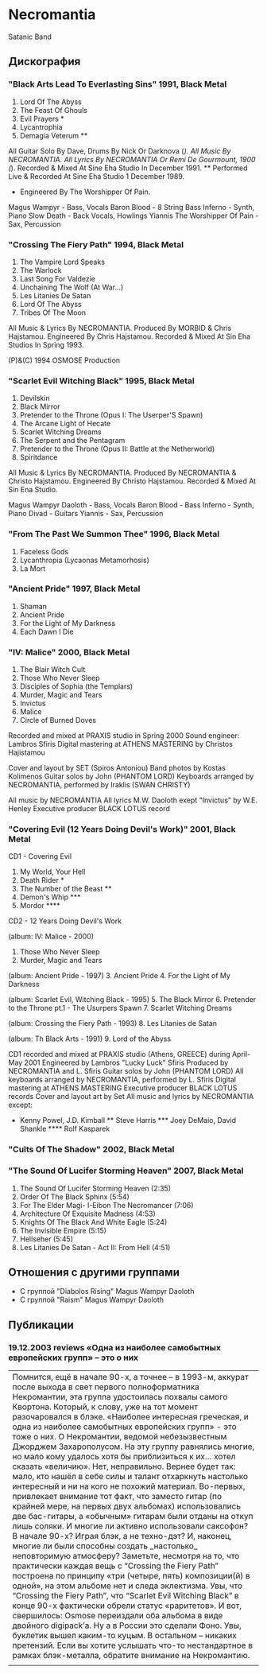# Necromantia

Satanic Band

## Дискография

### "Black Arts Lead To Everlasting Sins" 1991, Black Metal

1. Lord Of The Abyss
2. The Feast Of Ghouls
3. Evil Prayers *
4. Lycantrophia
5. Demagia Veterum **

All Guitar Solo By Dave, Drums By Nick Or Darknova (*).
All Music By NECROMANTIA.
All Lyrics By NECROMANTIA Or Remi De Gourmount, 1900 (*).
Recorded & Mixed At Sine Eha Studio In December 1991.
** Performed Live & Recorded At Sine Eha Studio 1 December 1989.
* Engineered By The Worshipper Of Pain.

Magus Wampyr - Bass, Vocals
Baron Blood - 8 String Bass
Inferno - Synth, Piano
Slow Death - Back Vocals, Howlings
Yiannis The Worshipper Of Pain - Sax, Percussion


### "Crossing The Fiery Path" 1994, Black Metal

1. The Vampire Lord Speaks
2. The Warlock
3. Last Song For Valdezie
4. Unchaining The Wolf (At War...)
5. Les Litanies De Satan
6. Lord Of The Abyss
7. Tribes Of The Moon

All Music & Lyrics By NECROMANTIA.
Produced By MORBID & Chris Hajstamou.
Engineered By Chris Hajstamou.
Recorded & Mixed At Sin Eha Studios In Spring 1993.

(P)&(C) 1994 OSMOSE Production

### "Scarlet Evil Witching Black" 1995, Black Metal

1. Devilskin 
2. Black Mirror 
3. Pretender to the Throne (Opus I: The Userper'S Spawn) 
4. The Arcane Light of Hecate 
5. Scarlet Witching Dreams 
6. The Serpent and the Pentagram 
7. Pretender to the Throne (Opus II: Battle at the Netherworld) 
8. Spiritdance 


All Music & Lyrics By NECROMANTIA.
Produced By NECROMANTIA & Christo Hajstamou.
Engineered By Christo Hajstamou.
Recorded & Mixed At Sin Ena Studio.

Magus Wampyr Daoloth - Bass, Vocals
Baron Blood - Bass
Inferno - Synth, Piano
Divad - Guitars
Yiannis - Sax, Percussion



### "From The Past We Summon Thee" 1996, Black Metal

1. Faceless Gods 
2. Lycanthropia (Lycaonas Metamorhosis) 
3. La Mort 

### "Ancient Pride" 1997, Black Metal

1. Shaman 
2. Ancient Pride 
3. For the Light of My Darkness 
4. Each Dawn I Die

### "IV: Malice" 2000, Black Metal

1. The Blair Witch Cult 
2. Those Who Never Sleep 
3. Disciples of Sophia (the Templars) 
4. Murder, Magic and Tears 
5. Invictus 
6. Malice 
7. Circle of Burned Doves 

Recorded and mixed at PRAXIS studio in Spring 2000 
Sound engineer: Lambros Sfiris 
Digital mastering at ATHENS MASTERING by Christos Hajistamou

Cover and layout by SET (Spiros Antoniou) 
Band photos by Kostas Kolimenos 
Guitar solos by John (PHANTOM LORD) 
Keyboards arranged by NECROMANTIA, performed by Iraklis (SWAN CHRISTY)

All music by NECROMANTIA
All lyrics M.W. Daoloth exept "Invictus" by W.E. Henley 
Executive producer BLACK LOTUS record

### "Covering Evil (12 Years Doing Devil's Work)" 2001, Black Metal

CD1 - Covering Evil 

1. My World, Your Hell 
2. Death Rider * 
3. The Number of the Beast ** 
4. Demon's Whip *** 
5. Mordor **** 


CD2 - 12 Years Doing Devil's Work 

(album: IV: Malice - 2000) 
1. Those Who Never Sleep 
2. Murder, Magic and Tears 

(album: Ancient Pride - 1997) 
3. Ancient Pride 
4. For the Light of My Darkness 

(album: Scarlet Evil, Witching Black - 1995) 
5. The Black Mirror 
6. Pretender to the Throne pt.1 - The Usurpers Spawn 
7. Scarlet Witching Dreams 

(album: Crossing the Fiery Path - 1993) 
8. Les Litanies de Satan 

(album: Th Black Arts - 1991) 
9. Lord of the Abyss 

CD1 recorded and mixed at PRAXIS studio (Athens, GREECE) during April-May 2001 
Engineered by Lambros "Lucky Luck" Sfiris 
Produced by NECROMANTIA and L. Sfiris 
Guitar solos by John (PHANTOM LORD) 
All keyboards arranged by NECROMANTIA, performed by L. Sfiris 
Digital mastering at ATHENS MASTERING 
Executive producer BLACK LOTUS records 
Cover and layout art by Set 
All music and lyrics by NECROMANTIA except: 
* Kenny Powel, J.D. Kimball 
** Steve Harris 
*** Joey DeMaio, David Shankle 
**** Rolf Kasparek

### "Cults Of The Shadow" 2002, Black Metal



### "The Sound Of Lucifer Storming Heaven" 2007, Black Metal

1. The Sound Of Lucifer Storming Heaven (2:35) 
2. Order Of The Black Sphinx (5:54) 
3. For The Elder Magi- I-Eibon The Necromancer (7:06) 
4. Architecture Of Exquisite Madness (4:53) 
5. Knights Of The Black And White Eagle (5:24) 
6. The Invisible Empire (5:15) 
7. Hellseher (5:45) 
8. Les Litanies De Satan - Act II: From Hell (4:51)



## Отношения с другими группами

* C группой "Diabolos Rising" Magus Wampyr Daoloth
* C группой "Raism" Magus Wampyr Daoloth

## Публикации

### 19.12.2003 reviews «Одна из наиболее самобытных европейских групп» – это о них

<TABLE id=HB_Mail_Container height="100%" cellSpacing=0 cellPadding=0 width="100%" border=0 UNSELECTABLE="on">
<TBODY>
<TR height="100%" UNSELECTABLE="on" width="100%">
<TD id=HB_Focus_Element vAlign=top width="100%" background="" height=250 UNSELECTABLE="off">Помнится, ещё в начале 90-х, а точнее – в 1993-м, аккурат после выхода в свет первого полноформатника Некромантии, эта группа удостоилась похвалы самого Квортона. Который, к слову, уже на тот момент разочаровался в блэке. «Наиболее интересная греческая, и одна из наиболее самобытных европейских групп» - это тоже о них. О Некромантии, ведомой небезызвестным Джорджем Захарополусом. На эту группу равнялись многие, но мало кому удалось хотя бы приблизиться к их… хотел сказать «величию». Нет, неправильно. Вернее будет так: мало, кто нашёл в себе силы и талант отхаркнуть настолько интересный и ни на кого не похожий материал. Во-первых, привлекает внимание тот факт, что заместо гитар (по крайней мере, на первых двух альбомах) использовались две бас-гитары, а «обычным» гитарам были отданы на откуп лишь соляки. И многие ли активно использовали саксофон? В начале 90-х? Играя блэк, а не техно-дэт? И, наконец, многие ли были способны создать _настолько_ неповторимую атмосферу? Заметьте, несмотря на то, что практически каждая вещь с “Crossing the Fiery Path” построена по принципу «три (четыре, пять) композиции(й) в одной», на этом альбоме нет и следа эклектизма. Увы, что “Crossing the Fiery Path”, что “Scarlet Evil Witching Black” в конце 90-х фактически обрели статус «раритетов». И вот, свершилось: Osmose переиздали оба альбома в виде двойного digipack’а. Ну а в России это сделали Фоно. Увы, буклетик вышел каким-то куцым. В остальном – никаких претензий. Если вы хотите услышать что-то нестандартное в рамках блэк-металла, обратите внимание на Некромантию. </TD></TR>
<TR UNSELECTABLE="on" hb_tag="1">
<TD height=1 UNSELECTABLE="on">
<DIV id=hotbar_promo></DIV></TD></TR></TBODY></TABLE>
<BLOCKQUOTE id=c68b8cb>
<TABLE id=HB_Mail_Container height="100%" cellSpacing=0 cellPadding=0 width="100%" border=0 UNSELECTABLE="on">
<TBODY>
<TR height="100%" UNSELECTABLE="on" width="100%">
<TD id=HB_Focus_Element vAlign=top width="100%" background="" height=250 UNSELECTABLE="off"><B></B></TD></TR>
<TR UNSELECTABLE="on" hb_tag="1">
<TD height=1 UNSELECTABLE="on">
<DIV id=hotbar_promo></DIV></TD></TR></TBODY></TABLE></BLOCKQUOTE>
Автор: Kai Mathias Stalhammar

### 23.01.2008 reviews Музыкальный жидкий стул

<P>Честно говоря, не очень понятно, с какого перепугу немецкий лэйбл Dockyard 1 подписал греческих мастеров блэк-метала Necromantia. Ну да&nbsp;менеджменту виднее. Удивляет даже не это, а совсем другое. Как можно в 2007-ом году нарулить такой жидкий звук, каким нас потчуют на четвертом студийнике группы с довольно идиотским названием "The Sound Of Lucifer Storming Heaven"? Притом речь совершенно не идет о true black metal. Греки, известные, кстати, тем, что заменяют ритм-гитару восьмиструнным басом, делают вроде бы далекую от стандартов "трушников" музыку: там есть прогрессивные фишки, а вообще по построению композиций и подаче материала они напоминают... Manowar! Не верится? Послушайте хотя бы 'Knights Of The Black And White Eagle' и вы наверняка вспомните знаменитую вещь 'Guyana'. В том числе широко употребляются оркестровки (синтезаторные, естественно) и даже некоторые заимствования из классической музыки. И именно все эти включения&nbsp;и элементы как бы подчеркивают убогость саунда - глухого, тощего, пресного, сплющенного, в общем, простите, жидкий стул.&nbsp;И ведь сами музыкальные идеи весьма интересны, и это как раз обидно. А группа играет-то, пардон, аж с 1989-го года, да и предыдущий полноформатник вышел еще в 2000-ом (вообще у Necromantia немало релизов, но большей частью это сплиты, ЕР-шки, демо и всяческие компиляции), так что за такое время, наверное, можно было что-то понять в плане записи альбомов (говорят, что более ранние работы коллектива имеют лучший звук, но тут мне сказать нечего, не слышал&nbsp;я их). По всем указанным причинам весьма сложно оценить "The Sound Of Lucifer Storming Heaven" в баллах. За сами идеи охотно поставил бы 7, но качество звука заслуживает максимум 2, так что, наверное, 5 баллов будут более чем щедрым подарком. Для фэнов группы сообщу, что альбом также вышел на виниле и picture-виниле (и уж наверняка мизерным тиражом).</P>
<P>Альбом предоставлен концерном "Группа СОЮЗ"</P>
Автор: Ixtiandr

### 22.07.2008 reviews Привет из прошлого

<P>Так бывает, что какая-то группа является, чуть ли не культовой, а ты о ней только слышал, но не слушал ни одного альбома. Греческий дуэт NECROMANTIA для меня является именно такой загадкой. Многие люди признают их важность для современной black-metal сцены, но я к их числу не отношусь.</P>
<P>В свое время у нас в ходу был термин «греческая продукция». Мы выделяли металлистов из этой страны за их характерное звучание и настроение музыки. Тремя столпами подобной музыки, так или иначе связанной с black-metal, были NIGHTFALL, SEPTIC FLESH и ROTTING CHRIST. Теперь понятно, что к этим «столпам» запросто можно отнести и NECROMANTIA. Их музыка нестандартна и также странно звучит. При этом на новейшем альбоме, который, замечу на полях, вышел на power-metal лэйбле Dockyard 1, это фирменное подпольное, «сэмплированное» и тихое звучание сохранилось. Скрашивают музыку NECROMANTIA очень красивые клавишные партии, при этом синтезатор используется на полную катушку, звучание, извлекаемое из него, всегда разное и нетривиальное. Здесь нет типичного «органа» или «клавесина», музыканты NECROMATIA предпочитают использовать синтезированные трубы. Честно говоря, только из-за этих отличных клавишных мелодий можно послушать эту работу. Подобными вещами увлекались в своё время и NIGHTFALL, и SEPTIC FLESH. Неожиданно красивая мелодия на фоне монотонного black-metal запила. Выйди обозреваемый альбом в 90-е, цены бы ему не было, но сейчас молодому поколению очень трудно будет объяснить, как круто слушать NECROMANTIA.</P>
<P>Когда я вставил в проигрыватель этот альбом, я долго не мог настроить звучание так, чтобы слушать пластинку и не морщиться. Всё как-то тихо, кашеобразно и непонятно в продакшене нового альбома NECROMANTIA. Если же вас не смущает «подпольное» звучание начала 90-х, вы сможете отыскать что-то интересное на “The Sound Of Lucifer Storming Heaven”.</P>
Автор: Vit Belov


## Обсуждения


## Упоминания

### Металл из разных стран

Met 09.08.2001 14:08:
Греция? Rotting Christ, Septic Flesh, Necromantia, Nightfall, Varathron. Это если навскидку. В Греции очень самобытная школа металла, и записывать ее в ряд "неметальных" стран не верно.

### Духовые инструменты в метале

Meekaah 10.10.2001 14:10:
Ну как же! А NECROMANTIA использовала саксофон. И это в далекий 96 год. Очень это было в блэке прогрессивно. :) Так сказать сочетать несочетаемое.

### Стили

D1 13.11.2001 13:22:
&gt;(Далее вставлен кусок одной из первых версий этого фака)<BR><BR>Ммм... касаемо BLACK METAL - во-первых, и самое главное его отличает от других экстремальных стилей глубокие корни и крепкая идеологическая основа. К нему нельзя подходить с обычными мерками, как то было раньше с другими стилями - границы между трэшем, десом и хэви я думаю, все ярко представляют, а вот с BLACK'ом дело намного интереснее - этот стиль вышел за пределы каких-либо рамок, он их просто разорвал - и чем дальше дело, тем это все заметнее - применение всевозможных инструментов, классических вставок и прочего создает свою неповторимую атмосферу в сочетании с прекрасными лирическими эпосами. Хотя соглашусь, что изначально это была весьма жесткая, хаотичная музыка. Группы первого легиона - VENOM, CELTIC FROST, BATHOry... В те времена стиль музыкально был весьма близок к THRASH/DEATH стилистике, и уже тогда Quorthon начал экспериментировать - это весьма ярко наблюдается на протяжении всего развития BATHORY.<BR>Потом на Олимп BLACK METAL вышли группы так называемого второго легиона - среди которых лидирующую позицию заняли группы из Скандинавии. И надо отметить, что именно этот эшелон в полной мере можно назвать 100% PURE TRUE BLACK METAL'ом. Имя такой страны как Норвегия стало для многих объектом восхищения. EMPEROR, SATYRICON, MAYHEM, DARK THRONE, BURZUM, - вот элита Норвежского и вообще МИРОВОГО BLACK METAL Искусства и по сей день.<BR>Кстати практически в тот же временной период зародились BM группы в таких странах как Греция, Япония, Италия, Польша и др. – которые получили должный отклик и поддержку, к сожалению, только в последние годы (и на поле битвы выходят весьма интересные и оригинальные команды). Существует также блэк-метал команды (или их жалкое подобие IMHO) в Австралии.<BR>В настоящее время Искусство BLACK Metal распространилось практически по всем уголкам Земли. Как следствие (весьма печальное) нашлись коммерсанты, пытающиеся заработать на этом неплохие деньги. Отсюда и пошла жесткая война между TRUE и FALSE блэкстерами - людьми живущими BLACK'ом, для которых он является самим существованием и бесчувственными подонками, для которых цель - деньги и слава.....<BR>время... история этого величайшего Искусства имеет продолжение....<BR><BR>   Denis Shepetovsky, 2:5005/44.20 :<BR>характерные признаки ЧИСТОГО от примесей блика как музыки:<BR>1.	Вокал. В нем присутствуют определенные нотки издевательства, что ли, в выражении голоса, самый стойкий признак стиля. Голос сатира. (С маленькой буквы) По-английски называется grimy voice, "пугающий голос" попробуй нарочито со стебом рассказать страшную историю и ты услышишь эти нотки в своем голосе. Может быть более(MARDUK) или менее (NECROMANTIA) обдесенным и хриплым. Некоторые (BURZUM) голос электронно нагружают вдобавок.<BR>2.	барабаны. Партия ударных строится как наложение ударов палками на ОЧЕНЬ быструю почти непрерывную долбежку бочек. Послушай Сатириконовский барабан. Менее устойчивый признак, допустим, у DISSECTION почти не наблюдается.<BR>3.	гитара. Характерный прием - тремолирование всех нот, каких только можно (т.е. допустим везде вместо 1/2 играется 8 раз по 1/16). Особенно хорошо заметно у ALGAION, у них дисторшн не очень злой стоит, и у IMMORTAL. На гитару "одевают" обычно экстремальный такой дисторшн, (может еще с компрессором?) отчего может иногда возникнуть впечатление радиопомех, мешающих слушать гитару, на самом деле это просто предыдущие ноты так затихают.<BR>4.	Саунд. Менее монолитный и более четкий по сравнению с брутал-дезом, гитара не сливается с басом, как правило, высокие не обрезаны, хотя всякое бывает. Ну и разные люди сюда прибавляют кто клавиши(NECROMANTIA) кто акустику (SATYRICON), кто симфонизм(CRADLE OF FILTH), кто амбиентность (BURZUM), кто еще чего.<BR>

### совковые фильмы про металлистов. ваше к ним отношение

Kai Mathias Stalhammar 31.01.2002 15:01:
SunSeth: Блин, да вспомнить бы названия... <BR>Видел как-то парочку фильмов российских, и парочку западных, где что металлисты, что байкеры в самом что ни на есть выгодном-таки свете изображены :))<BR>В каких именно, не помню, но прецендент был.<BR><BR>А вообще реклама телевизоров Филипс под Fear Factory рулит неимоверно...<BR><BR>И кстати, немного не в тему, но тем не менее:<BR>удивляет меня наше телевидение... В качестве музыкального фона к заставкам, титрам и проч. иногда идут тааааакие дела... Как-то смотрел, если не ошибаюсь, "Совершенно секретно", так там Necromantia врубили, песенку с первого альбома... :0

### Фолк, а  еще лучше дарк-фолк!

George Dysangelist 01.03.2002 16:01:
2Andrew:<BR><BR>&gt;языке, да в общем-то и что угодно *можно* интерпретировать как музыку, и *можно* сыграть эту надпись, и это вполне *может* получиться красиво, но вот вопрос о том, насколько это достоверно, достаточно сложен. <BR>Spravedlivoe zamechanie. Kazhetsa ya zabil skazat, chto musikanti tam bili priglashennie, a rasshifrovkoy zanimalis egyptologi - particulyarno odna tetka, kotoraya vsu zhizn posvyatila izucheniyu istorii Egypta. Ey bilo chto to okolo 90 let, kogda disk vishel - tak mne skazal odin bolshoy znatok vostochnoy etnicheskoy musiki.<BR>Vidimo, poetomu zapisi i ne poluchili rasprostaneniya iz za akademicheskoy napravlennosti etogo meropriyatiya.<BR><BR>&gt;действительно есть. действительно этих самых гитар *слишком* много, действительно приелось, а главное - очень часто гитара все забивает, хотя и ее можно использовать хорошо и по делу (вот Масонна например :)) ну или Фрипп.... а вообще не так уж и мало кто) <BR>Soglasen. Po moemu interesno i neobichno nachinaut svuchat metallicheskie gpuppi kogda oni otkazivautsa ot elektogitar (nu skazhem Necromantia) ili perehodyat na synthetichesuyu osnovu (Ice Ages).<BR>Mne nravitsa, kak "po delu" gitara ispolzuetsa v gothic-rocke i na moy vzglyad tam mnogo bolshe interesnoy musiki, chem v populyarnom seichas gothic-metall.<BR><BR>&gt;ну я бы не стал делать настолько сильного допущения. <BR>Tak ved i znal, chto dokopaeshsya do etoy frazi! Konechno, oni raznie, dazhe ochen, no tozhdestvenni v tom smisle, chto i ta i drugaya kultura yavlyaetsa istochnikom folklora.<BR><BR>&gt;да, причем у них с том числе и гитара в музыку вписывается весьма органично (кстати, не забредал ли ты на их концерт в Питере или в Москве лет 5 назад?), да и то, как господин Баргельд у Кейва играет, мне тоже нравится <BR>Vpisivaetsa. Na podznih albomah u nih mnogo bass-gitari.<BR>Ne zabredal. Dorogoy Andrey, 5 let nazad ya voobshe musiku ne slushal...<BR><BR>&gt;Ты ещё скажи, что инструменты в классической музыке уже давно стали традиционными и потому не интересны.<BR>Nikogda etogo ne skazhu! Zato mne interesno uznat, chto ti skazhesh o cheloveke, kotoriy krome classici nichego ne slushaet i voobshe ne mislit nikakoy dostoynoy musiki vne klassicheskih tradiciy? Nikogo ne napominaet, eh? :)<BR><BR>&gt;Так мы с вами, господа скоро до Can, Swans и Mr. Bungle доберемся. <BR>Metallisti v panike! :)))<BR><BR>2Abigor:<BR>&gt;Ты когда вернёшься-то? <BR>Soon...soon...(c) Harry<BR><BR><BR><BR>

### Фолк, а  еще лучше дарк-фолк!

Andrew 01.03.2002 17:32:
Spravedlivoe zamechanie. Kazhetsa ya zabil skazat, chto musikanti tam bili priglashennie, a rasshifrovkoy zanimalis egyptologi - particulyarno odna tetka, kotoraya vsu zhizn posvyatila izucheniyu istorii Egypta.<BR><BR>ну что ж, эта информация заставляет меня думать, что скорее всего имел место  действительно занятный эксперимент<BR><BR>Po moemu interesno i neobichno nachinaut svuchat metallicheskie gpuppi kogda oni otkazivautsa ot elektogitar (nu skazhem Necromantia) ili perehodyat na synthetichesuyu osnovu (Ice Ages). <BR><BR>ну не всегда так, хотя мне бы, к примеру, очень хотелось, чтобы некоторые команды (Therion, к примеру) исключили бы из своего арсенала гитарные соло<BR><BR>а в принципе внесение новых красок всегда хорошо, если оно кажется уместным<BR><BR>Mne nravitsa, kak "po delu" gitara ispolzuetsa v gothic-rocke i na moy vzglyad tam mnogo bolshe interesnoy musiki, chem v populyarnom seichas gothic-metall.<BR><BR>очень может быть, вот только мои познания в готик-роке остались на уровне Bauhaus, не совсем моя музыка, впрочем как и "готик-метал"<BR><BR>Vpisivaetsa. Na podznih albomah u nih mnogo bass-gitari. <BR><BR>ну вобщем-то и обычной хватает, и не только на поздних :)

### Black Metal = Rap

Astrum 23.03.2002 23:19:
А теперь комментарии по поводу вышепреведённого бреда блэкера с 9-летним стажем:<BR><BR>&gt;1. Произвольный свод правил,который все &gt;считают "тру". <BR>Это ты прочитал "101 правило настоящего блэкметалиста"? Так это прикол был, дружокъ.Кстати пример того, что сами блэкеры могут подшутить над своим имиджем.<BR>&gt;2. Кликухи(имеются ввиду псевдонимы). <BR> не думаю, что БаальБерит это твоё настоящее имя. Так ты у нас тоже реппер выходит?<BR>&gt;3. Жалобы относительно побоев от белых христиан.<BR> Э? Ну за 9 лет ни разу с белыми (а так же с зелёными, красными и голубыми) христианами не выяснял отношения на кулаках. <BR>&gt;4. Черезчур сильно пытаются доказать что не &gt;хотят зарабатывать деньги. <BR>Это несколько фанатиков аскетов в начале 90-ых ты вспомнил. Уже давно не актуально.<BR>&gt;5. Опять же - те же дешёвые синтезаторы. <BR>Ты опрос делал среди блэкарей сколько чей синтезатор стоит?<BR>&gt;6. Признают только английский. <BR>А так же немецкий, норвежский, шведский, финский, русский, латынь и иврит. Вот такая незадача.<BR>&gt;7. Любят бога. <BR>Санитары! У нас тут буйный!<BR>&gt;8. Ходят в чёрном. <BR>Ну идёт мне чёрный. Вот такой я стиляга. А ты представляешь себе Сатирикон на сцене одетый как подпевка Киркорова?<BR>&gt;9. По нескольку сайд проектов у каждого &gt;члена группы.<BR> Я не понял, к чему сдесь притензия? К таланту музыкантов и желанию показать себя с разных сторон?<BR>&gt;10. Музыкантов аресстовывают за убийства. <BR>См. пункт 4<BR>&gt;11. Такие же фэны как и у рэпперов.<BR> Ты социологический опрос срдеди блэкарей проводил? Тестировал их на IQ? Вот у меня он - 143. Ебануцца.<BR>&gt;12. Очень дорогие кожаные сапоги. <BR>Хмм, а как же аскетизм? Нестыковочка.<BR>&gt;13. Изображения содержашие волков - &gt;имеются в наличии. <BR>Ты бы предпочёл тушканчиков?<BR>&gt;14. Недолюбливают ЕВРЕЕВ(а кто их любит). <BR>Я евреев в лице себя обожаю.<BR>&gt;15. Сдирают идеи из классическои музыки. <BR>Идеи или целые фрагменты? Если фрагменты то дествительно осуждам. Но идеи - у Баха что ли копирайт на ноты? <BR>&gt;16. На видео всегда можно увидеть с супер &gt;ох№;ными мечами. <BR>Зависть гложет? То сапоги, то мечи.<BR>&gt;17. Изображения холодных суровых лесов. <BR>Всё, Кительсена и Шишкина немедлено записываем в репперы.<BR>&gt;18. Гордость за свою родину. <BR>А что тут такого увастного? И тыкни мне, где имено про родину  у And Oceans, Samael, Abigor, Impaled Nazarene, Necromantia, Arcturus, Thorns.<BR>&gt;19. Гордость за свою расу(расу блэкарей). <BR>Санитары! Дубль 2.<BR>&gt;20. Песни о том чтобы кого нибудь повесить. <BR>Ссылочку на песню пожалуста.<BR>&gt;21. Заботятся о своём имидже. <BR>А в каком стиле музыканты этого не делают?<BR>&gt;22. Полно нараду либо без волос либо с &gt;хаерами.<BR> Это так же относится ко всем направлениям метала, а не только к блэку.<BR>&gt;23. Не умеют петь, как и рэппера пытаются &gt;скрыть это всякими извращениями со своим &gt;вакалом. <BR>Вокал должен соответствовать музыке. Ты себе представляешь Легиона (Мардук) поющего фальцетом?<BR>&gt;24. Гордость за свою лирику. <BR>А они должны после каждой написаной песни ужасаться "ну и гавно же я прогнал" и сжигать её в пепельнице?<BR>&gt;25. Продажность музыкантов. <BR>То есть измемение своего стиля ради увеличения объёма продаж. Примеры : Tiamat, Paradise Lost, Entombed, Moonspell, Theatre of Tradegy, Metallica. Странно, ни одной блэковой. <BR>&gt;26. Любят свою родословную. <BR>Этот пункт я вообще не понял.<BR>&gt;27. На промо фотках помещаются ещё не &gt;хилые бабы. <BR>Это ты с думом и готикой перепутал.<BR>&gt;28. Любят обсуждать тему вооружения. <BR>См. пункт 11<BR>&gt;29. Постоянное питьё крови. <BR>Санитары, ну где же вы?! Смирительную рубашку захватите.<BR>&gt;30. Свора с№к под названием Enslaved.<BR>Тебе сопсна название не нравится или музыка?<BR><BR>Жутко интересно, а какую музыку любит БаальБерит? 

### Металл в голливудских фильмах

Orgasmo Oscuro 22.04.2002 14:53:
В качестве саундтрэка к недавно вышедшему на экраны horror'у - музыка Acheron. <BR><BR>Действительно, в некоторых наших передачах частенько звучит брутал. К примеру, в "Совершенно секретно" как-то была Necromantia. Кстати говоря, подобное встречается и в рекламных роликах: помните рекламу телевизоров Phillips под Fear Factory (одна из песен с "Demanufacture")?

### Люди, извините за тупой топик, но что вы находите в black-metal'е?

frostbite 14.08.2002 18:37:
2 mojo: Просто самаельский саунд стали драть группы вроде Rotting Christ, Necromantia (а это греки), вот и назвали этот саунд греческим. кажется так

### Люди, извините за тупой топик, но что вы находите в black-metal'е?

R. 14.08.2002 18:46:
Просто самаельский саунд стали драть группы вроде Rotting Christ, Necromantia (а это греки), вот и назвали этот саунд греческим. кажется так (с)<BR><BR>frostbite, ты коренным образом не прав. У этих групп ВООБЩЕ нет ничего общего.

### Насоветуйте мне симфо блэка!

Kai Mathias Stalhammar 31.10.2002 00:19:
"Я кстати как-то холодно к lux occulta отношусь... Чем-то не цыпляют... Насчёт их последнего альбома я не соврал надеюсь?"<BR><BR>Если под "дэтом" ты имел в виду "дэт в духе Pan.Thy.Monium", тогда не соврал. Почти. Уж больно мне нравится Доффовское определение. :-) Всё-таки базис-то там блэковый, хотя с чистым блэком последняя работа "оккультистов" конечно же не имеет ничего общего. А вот насчёт ранних альбомов.... гхм. Надеюсь, ты меня понял. ;-)<BR><BR>"Так что весь мой спор большим счётом сводился к тому что нельзя так сказать ставить клеймо на группу по одному альбому. Типа вот Rotting Christ сначала играли что-то похожее на блэк, значит и на все их остальные альбомы ставим бирку - "блэк, ёптвою мать"."<BR><BR>Именно так. А я разве утверждал обратное? <BR><BR>"Я не спорю что это всё очень интересные и творческие группы и если смотреть на их творчество то видно как они метаются то в одну, то в другую сторону, находя себя то в думе, то переходя на белее дэтовские рифы... Группа эволюционирует и вместе с этим эволюционирует её стиль, разве это не так?"<BR><BR>Безусловно. <BR><BR>"Раз ты уж взялся за прослушивание альбомов, то послушай названный тобой блэком Rotting Christ "Khronos""<BR><BR>Прослушал. И что? Опять же, это не чистый блэк (читай - уже практически не существующая ныне музыка. Кстати, эволюционируют-то не только группы, но и стили), но основа... основа, чёрт возьми, блэковая. Если вообще считать греческий блэк блэком, сорри за каламбур. А то ведь это вроде как скоростной дэт/дум, отличающийся какой-то особенной атмосферой и колоритом. Другой вопрос: а стоит ли это считать дэт/думом? По-моему, нет. Греческий блэк давно уже пора выделить в отдельный стиль. :-)<BR>Или записать Necromantia в дэт/дум, а Rotting Christ и Varathron в... скажем, мелодик-дэт. :-)

### Насоветуйте мне симфо блэка!

Nyver 31.10.2002 20:34:
"Если под "дэтом" ты имел в виду "дэт в духе Pan.Thy.Monium", тогда не соврал. Почти. Уж больно мне нравится Доффовское определение. :-) Всё-таки базис-то там блэковый, хотя с чистым блэком последняя работа "оккультистов" конечно же не имеет ничего общего. А вот насчёт ранних альбомов.... гхм. Надеюсь, ты меня понял. ;-)"<BR><BR>Хорошо, думаю не стоит на этом зацыкливаться.... =) Мне кстати, нравятся такие экспериментальные фишки как lux occulta'01, arcturus'02 и '97.. Свано же я вообще очень уважаю и воскхищаюсь его творческим потенциалом будь то Пандемонимум или мой любмый Diabolical Masquarade. (Про проект Dan Swano вообще молчу - один из моих любимых альбомов 98ого года) Таких бы товарищей в блэк - во жанр бы зацвёл! =)<BR><BR>"Прослушал. И что? Опять же, это не чистый блэк (читай - уже практически не существующая ныне музыка. Кстати, эволюционируют-то не только группы, но и стили), но основа... основа, чёрт возьми, блэковая. Если вообще считать греческий блэк блэком, сорри за каламбур. А то ведь это вроде как скоростной дэт/дум, отличающийся какой-то особенной атмосферой и колоритом. Другой вопрос: а стоит ли это считать дэт/думом? По-моему, нет. Греческий блэк давно уже пора выделить в отдельный стиль. :-) <BR>Или записать Necromantia в дэт/дум, а Rotting Christ и Varathron в... скажем, мелодик-дэт. :-)"<BR><BR>Моё мнение - Эволюция стилей немного разная вещь по сравнению с эволюцией группы. Эволюция стиля заключается в основном в его расслоении на множество подстилей... Подстили как ты наверное уже догодался разбиваются ещё на стили... Вот это по-моему эволюция стиля! А эволюция группы - это просто скачки по этим стилям их совмещения и выработка новых. Разве не так? Кстати, я так не совсем и понял твоё отношение к стилю dark...

### VENOM - блек, с какого?

R. 18.11.2002 17:28:
Antichrist, а ты вообще в курсе, что блэк, как и дэт, довольно разный бывает? И "современный блэк" (с) - это не только норвежский тренд? Что есть еще Beherit, Barathrum, Gloomy Grim в Финляндии, Rotting Christ и Necromantia - в Греции, Hecate Enthroned в Англии?.. Они что, не попадают в категорию "современного блэка"?<BR><BR>Не напрягайтесь, уважаемые классификаторы. Есть те или иные стили. И в рамках этих стилей существует многообразие, цветовая палитра... Одни подмажут больше чёрного, другие - больше красного... <BR><BR>Да и какой смысл в этих стилистических классификациях? Чтобы диски на полочке в нужном соответствии расставить?<BR><BR>Вы делайте, как я - расставляйте в алфавитном порядке, помолясь... 

### Есть ли группы, играющие с двумя бас-гитарами?

D1 27.11.2002 14:32:
NECROMANTIA

### ГРАЖДАНЕ БЛЭКАРИ - ПОМОЖИТЕ РАЗОБРАТЬСЯ!!! 10 Лучших Блэк-метал альбомов всех времен и народностей!

ThorN 18.01.2003 15:05:
 <BR><BR>Storm - не блэк!!!!<BR>Enslaved - ни хрена вам не блэк!!!!<BR>Behemoth "Thelema.6" - не блэк!!!!<BR><BR><BR>Burzum - ясно до чего.<BR>Bathory - раннии альбомы.<BR>Emperor - 97 г. , впрочем и другие.<BR>Necromantia - all!<BR>Immortal - 93, 95, 99.<BR>Dark throne - all<BR>Baltak - all<BR>Carpathian forest - all<BR>Satyricon - 94<BR>Mutiilation -рульные французы!<BR>из позеров - CoF - all, Hecate Enthroned - all<BR>из атмосферного - Summoning - all!!<BR>Anorexia Nervosa - как симфо-блэк - all<BR>Astarte - как женский не тру блэк<BR>Из русскоязычных - конечно, Nocturnal Mortum!<BR>Эт сэтэра, эт сэтэра.... Marduk.. Abigor.. Gorgoroth.. Dissection..Legion of doom....<BR>многое  забыла, разумеется...<BR><BR>

### Что вы думаете о Samael

Kai Mathias Stalhammar 13.04.2003 15:39:
"Алкалоит: (13.04.2003 02:08)  <BR>2KMS, я слышал такуйу фитгниу шта самаэль играйут блэк :wacko:<BR><BR>Blindman: (13.04.2003 02:58)  <BR>2KMS: интересно, а что же самаэль играли на первых двух дисках, как не дум дэт?:) Pop Black?:)"<BR><BR>Не поп-блэк, а просто блэк. :-)<BR>Не только моё мнение, кстати.. То же самое касаецца и двух последующих альбомов.. а остальные.. гхм.. ну, пусть будет dark metal.. В любом случае, это что угодно, но только не дум.. им там и не пахло никогда.. "Worship Him" - дум... гы.. тады уж и Rotting Christ в дум записывайте.. и Varathron.. и Necromantia.. и много ещё кого.. :-)<BR>

### Rotting Christ

Parutchikk Rzhevsky 16.07.2004 09:07:
Нащщет Necromantia - действительно, группа в высшей степени оригинальная. Но вот специфическое греческое звучание присуцтвует, особенно на поздних альбомах, типа Malice IV. Слушаешь - и сразу понимаешь - греки.<BR>А вообще, помимо Varathron-a, слушайте Horrified и особенно Elysian Fields - охуительнейшая вещь, особенно дебютник 95-го года Adelain. Да и 12 Ablaze тоже. Вообще, одна из самых недооценных групп в жанре, имхо. <BR><A HREF="http://musica.mustdie.ru/en/band/elysian_fields/2110/" TARGET="_blank">http://musica.mustdie.ru/en/band/elysian_fields/2110/</A>

### НОВИНКИ 2005. Первый топик года

Dimas 14.01.2005 15:31:
ORDER OF THE EBON HAND - 2005 - XV: The Devil (Season Of Mist)<BR>Второй альбом воссоединившихся греков. Гипербыстрый сырой блэк-метал с кучей мелодий. Напоминает смесь раннего ROTTING CHRIST, NECROMANTIA и MELECHESH, но без восточных влияний. Помесь фирменного греческого саунда с норвежской злобой и сыростью. В составе группы бывший драммер SEPTIC FLESH Акис. В работе над альбомом, гостевое участие приняли еще два септикфлэшовца Сотирис и Крис. Очень крепкая работа.<BR><BR>STURMGEIST - 2005 - Meister Mephisto (Season Of Mist)<BR>Дебютный альбом нового проекта Корнелиуса Джэкхэллна, одного из участников норвежского дуэта SOLEFALD. Продюсером выступил Terje Refsnes. Очень необычный викинг-метал, смешивающий норвежские и немецкие традиции. По словам музыкантов, этот альбом - лучшее музыкальное сопровождение для любой крышесносящей вечеринки.<BR><BR>По одной песенке с каждого альбома можно скачать в разделе mp3 на этом сайте.

### продажа родных CD

Forn 09.04.2006 22:42:
IMMORTAL 1992 Diabolical Fullmoon Mysticism <BR>IMMORTAL 1995 Battles In The North <BR>IMMORTAL 1999 At The Heart Of Winter <BR>IMMORTAL 2000 Damned In Black <BR>IMPALED NAZARENE 1996 Latex cult <BR>IMPALED NAZARENE 1998 Rapture <BR>INFERNAL BEAUTY 1997 Drakensquar (digi) <BR>KALMAH 2000 Swamplord <BR>KATAKLYSM 1998 Sorcery/The Mystical Gate Of... (digi) <BR>KATAKLYSM 2000 The Prophecy <BR>KEEP OF KALESSIN 1998 Through times of war <BR>KEEP OF KALESSIN 1999 Agnen (A Journey Through The Dark) <BR>KOROVAKILL 2001 WaterHells <BR>LACRIMAS PROFUNDERE 2001 Burning: A Wish <BR>LAKE OF TEARS 1994 Creater Art <BR>LAKE OF TEARS 1995 Headstones <BR>LORD BELIAL    Scythe of Death<BR>LORD BELIAL 1995 Kiss The Goat <BR>LORD BELIAL 1997 Enter the moonlight gate <BR>LORD BELIAL 1999 Unholy Crusade <BR>LOVE LIES BLEEDING 2001 S.I.N. <BR>LOVE LIES BLEEDING 2002 Ex Nihilo <BR>LOVE LIES BLEEDING 2004 Ellipse <BR>LUNAR AURORA 1999 Of Stargates And... <BR>LUNARIS  ...the Infinite<BR>LUNARIS  Cyclic<BR>MACTATUS 1999 Provenance Of Cruelty <BR>MANEGARM 1998 Nordstjarnans tildsalder <BR>MANEGARM 2000 Havets Vargar <BR>MANEGARM 2003 Dodsfard <BR>MARTYR 2000 Murder X (The End Of The Game) <BR>MEPHISTOPHELES  Modern Instinct's Purity<BR>MEPHISTOPHELES 1997 Landscape symphonies <BR>MEPHYSTOPHELES 1999 Songs Of The Desolate Ones <BR>MERCYLESS 2000 Sure to be pure <BR>MOONSORROW 2001 Suden Uni <BR>MORDOR 1996 Prayer to... <BR>MORGAIN 1998 Frostbitten Nakedness <BR>MORGUL 1998 Parody of the mass <BR>MORGUL 2000 The Horror Grandeur <BR>MORGUL 2001 Sketch Of Supposed Murderer <BR>MORK GRYNING 1995 Tusen ar har gatt <BR>MORK GRYNING 1997 Return Fire <BR>MORTUM 1998 The druid ceremony <BR>MY DYING BRIDE 1992 As The Flower Withers <BR>MY DYING BRIDE 1993 Turn Loose The Swans <BR>MY DYING BRIDE 1996 Like gods of the sun <BR>MY DYING BRIDE 1998 34.788% ... complete <BR>MY DYING BRIDE 1999 The Light At The End Of The World <BR>MYSTIC CIRCLE 1996 Morgenrote - der schrei nach finsternis <BR>MYSTIC CIRCLE 1998 Drachenblut <BR>MYSTIC CIRCLE 1999 Infernal Satanic Verses <BR>MYSTIC CIRCLE 2000 Kriegsgotter II <BR>MYSTIC CIRCLE 2001 The Great Beast <BR>NAGELFAR 1999 Srontgorrth <BR>NAGELFAR 2001 Virus West <BR>NECROMANTIA 1993 Crossing The Fiery Path <BR>NECROMANTIA 2000 IV Malice <BR>NINNGHIZHIDDA 1998 Blasphemy <BR>OBSIDIAN GATE 1999 The Nightspectral Voyage <BR>OBSIDIAN GATE 2001 Colossal Christhunt <BR>ODES OF ECSTASY 1999 Embossed Dream In Four Acts <BR>OLD MAN'S CHILD 1998 Ill-Natured spiritual invasion <BR>OPERA IX  Anphisbena<BR>OPERA IX 2002 Maleventum (digi) <BR>ORDO DRACONIS  In Speculis Noctis<BR>PAGAN WINTER 1998 Inferos <BR>PARADISE LOST 1990 Lost Paradise <BR>PARADISE LOST 1991 Gothic <BR>PECCATUM 1999 Strangling From Within <BR>PECCATUM 2000 Amor Fati <BR>PENUMBRA 1999 Emanate <BR>RAM-ZET 2000 Pure Therapy <BR>RIGER 1999 Hamingja <BR>RIVENDELL 2000 The Ancient Glory <BR>ROTTING CHRIST 1993 Thy Mighty Contract <BR>ROTTING CHRIST 1996 Triarchy of the lost lovers <BR>ROTTING CHRIST 1997 A dead poem <BR>ROTTING CHRIST 1999 Sleep Of The Angels (+ bonus CD) <BR>ROTTING CHRIST 2000 Khronos <BR>

### ZEMIAL (Греция) - российская часть европейского тура!

SFC'Em 03.02.2007 22:30:
Прессрелиз:<BR><BR>Zemial известны как одна из первых греческих Hellenic Black/Death Metal груп появивших в конце 80х - начале 90х на андеграундной сцене. Они не обладают типичным саундом по которому узнаётся большинство греческих групп (начало которому было положенно Rotting Christ в 1993), наибольшее влияние на коллектив оказали мрачность Bathory, и глубинна Сeltic Frost и Hellhammer. <BR><BR>1989/1990 - Зарождение коллектива, постоянные смены состава, запись первой промо-репетиционки и демо, 3 концерта с группами Flames, Obsecration и Piranha. <BR><BR>1991 - У Zemial появляеться более или менее стабильный состав Vorskaath - гитары и вокал, Mentor (позже основавший Kawir) - бас и Necrosauron (участник Rotting Christ) - ударные. Группа репетирует материал для первого официального релиза, кроме этого примерно в это же время имеют хождение 2 промо кассеты, очень хорошо принятые андеграунднй сценой. <BR><BR>1992 - Zemial записывает первый официальный релиз Sleeping Under Tartarus в MOLON LAVE Studios Афинах (позже переименованной в Storm Studios). Молодой французский лейбл Osmose Productions предлагает Vorskaathу выпустить EP, но предложеннные условия были неудовлетворительными и Vorskaath отклоняет предложение. EP выходит в США на адеграундных лейблах Gothic Records/Torched Records и получиает отличные отзывы. Весь тираж был продан мгновенно, сделав Ипишку одним из самых популярных релизов развивающейся греческой сцены, кроме того Zemial становятся первой греческиой Black Metal бандой выпустившей запись за пределами Греции. Osmose снова связывается с Vorskaathом предлагая поработать над альбомом, но предложение снова отклоняется. В конце концов Osmose связываются с Gothmog из Thou Art Lord с предложеннием о выпуске сплита Zemial/Thou Art Lord, и снова им не удаётся вызвать интерес у Zemial. <BR><BR>1993 - Был сочинён материал для будущих альбомов Nykta и For the Glory of UR. Magus Wampyr Daoloth из Necromantia присоединяется к уже ван-мен бэнду, правда в таком виде группа просуществовала очень недолго. <BR><BR>1994 - Archon Vorskaath и его родной брат Eskarth the Dark One (лидер Agatus) переезжают в Австралию. Vorskaath начинает реорганизовывать Zemial на далёком континенте. Sleeping Under Tartarus переиздаётся на Gothic Records с новой обложкой, получив в этот раз мировую дистрибьюцию. Правда большая часть продаж опять оказалась в США. Релиз был полностью распродан по предварительным заказам. <BR><BR>1995 - В Австралии записывается альбом For the Glory of UR. После закрытия Gothic Records, ведутся переговоры с новым лейблом Daoloth'а о выпуске дебютного альбома Zemial. <BR><BR>1996 - Hypervorea Records (сейчас Black Lotus, правда также как и Hyperborea прикрывшийся за долги) и Sub-Terra Records выпускают For the Glory of UR, но проваливают промоцию и дистрибьюцию, таким образом не выполняя свои обязательства перед Zemial. Контракт был анулирован и Zemial получает предложения от других лейблов выпустить альбом по лицензии. 

### Касательно русских групп. Провокационный топик.

Ezoptron 18.04.2007 10:48:
вот, кстати, небольшая выдержка из интервью с гитаристом Septic flesh...<BR><A HREF="http://musica.mustdie.ru/ru/articles/1/58009/" TARGET="_blank">http://musica.mustdie.ru/ru/articles/1/58009/</A><BR><BR>"Любопытно, что Греция, страна с очень скудными металлическими традициями, даровала миру несколько интересных коллективов, таких как вы, Rotting Christ и Necromantia, коллективов, которые имеют собственный почерк и остаются оригинальными на сцене, наполненной клонами. Случайно ли это или же есть какая-то причина?<BR><BR>Раньше всё было по-другому, если сравнивать с настоящим временем. У нас были другие примеры для подражания.  Мы были искренними, и конечно в те времена многие спорили о наших «усилиях». Сейчас все хотят быть известными без должной подготовки и без упорной работы. Это основная причина, почему у большинства групп нет собственного почерка. Так же многие коллективы завидуют друг другу, что создаёт нездоровую атмосферу. И это правда. Я надеюсь и буду очень рад, если какая-либо группа возродит греческую сцену. Есть в эту сторону определённые подвижки, но пока не очень много."<BR><BR>ничего вам это не напоминает?<BR><BR>

### Новинки 2008

belial 14.09.2008 18:45:
BASSINVADERS “Hellbassbeaters” – 2008<BR>Я вообще-то проявлял заинтересованность к этому проекту. Греческая Necromantia  уже нарезала исключительно на басухах, но здесь другая стилистика и известные люди. Пиви Вагнер, Шмаер, Энжелриппер и главарь Маркус Гросскопф – легендарные товарищи. Как они сыграют павер на бас-гитарах, послушать было очень интересно. Эксперимент, на мой взгляд, в итоге полностью провалился.  <BR>Любопытство закончилось уже после третьего трэка. Я не сомневаюсь в мастерстве владения инструментами вышеуказанными личностями. Соло-партии, ритмовые рисунки, и прочие изъебы на четырех струнах показывают то, что басуха является важной составляющей любой команды. Ну, это и так многим известно. <BR>Кроме показушного понта басовых умельцев на альбоме ничего и нет. Выебон. Сплошной выебон. Трэки не интересные и не оригинальные (если их расценивать как обычные песни). Вокальные партии приглашенных звезд слабые. Туда же можно добавить и однообразные структуры трэков, мудацкие бэк-вокалы, всеобщую серость материала. Целый час прослушать такое нелегко.<BR>Вероятно, при наличии интересных идей  могло получится что-либо более оригинальное. Но идей нет. Только постоянное скрежетание и поскрипывание, скрежетание и поскрипывание. Клоунада какая-то. После окончания альбома в голову приходит первая мысль, что не хватало гитарного саунда. А значит, не надо было и огород городить.<BR>Моя оценка: 2 из 5<BR><BR>UNLEASHED “Hammer Battalion” – 2008<BR>Чем хорош Unleashed, тем что, он всегда был, есть и будет. Джонни мало ебут проблемы других команд, распады, реюньоны, тренды и т.п. Он, знай играет то, что ему нравится. И наверно из-за этого у него есть масса стойких поклонников. Я тоже к ним отношусь.<BR>На очередном альбоме шведы снова дали шороха. Не потеряли атмосферу шведского дэт-метала начала 90-х. Классный вокал, отличные рифы, яркие сольники. В общем метал-дискотека 1993. И никаких нововведений здесь не нужно.<BR>Как всегда, музыканты наваяли несколько хитовых композиций, в которых, отрываются по полной. К примеру, Your Children Will Burn. Припев хочется повторять за вокалистом много раз. И все сделано без отрыва от музыкальных корней и старого материала. За это респект.<BR>Альбомы Unleashed как выдержанный многолетний коньяк, с годами только лучше. И каждая их новая работа, музыкальный укор современным командам, многие из которых, если уж сравнивать, напоминают мне паленую водку-стеклорез за 60 рублей.<BR>Моя оценка: 4 из 5<BR>

### when metal meets electro

maxinabox 24.10.2009 17:16:
DIABOLOS RISING: электронный проект проект Мики Лютинена (Impaled Nazarene) и Магуса Вампира Даолота (Necromantia, N.A.O.S.)<BR><BR><A HREF="http://www.youtube.com/watch?v=KCd3XVVKsas&feature=related" TARGET="_blank">http://www.youtube.com/watch?v=KCd3XVVKsas&feature=related</A><BR><BR><A HREF="http://www.youtube.com/watch?v=H8E3hUSBX-o&feature=related" TARGET="_blank">http://www.youtube.com/watch?v=H8E3hUSBX-o&feature=related</A><BR><BR>Позже переименовались в RAISM <BR><A HREF="http://www.youtube.com/watch?v=jSpC4xXnT-A" TARGET="_blank">http://www.youtube.com/watch?v=jSpC4xXnT-A</A><BR><BR>

### Метал с саксофоном

в чем сила брат? 26.04.2011 16:59:
ну полноценного сакса на весь альбом не припомню но есть в группе necromantia в 1996году выходил альбом где есть  отличный трек с таковым инструментом.<BR><BR>Wayd-«Decadance» 2003 (tech Daeth) есть пара моментов с данным инструментом.<BR><BR>Также смотри первый альбом французских ребят из hacride -Deviant current signal (2005) - teach death 

### тру-блэк и современность

в чем сила брат? 06.09.2011 13:40:
Наверное надо сказать что истинный Тру блэк  я особо ни когда не слушал ,для ознакомления мог прослушать чето но особо фанатом этого течения никогда не был .<BR>красиво это когда ты купил альбом за свои кровные а не записал послушал и выкинул или стер .Включил и тебе нравиться как люди играют подают материал.Соло как ритм построен , как выстроены голоса.Когда приятно вслушиваться и получать удовольствие от того как музыканты все продумали и записали.<BR><BR>А извините когда звучит все как в подвале, шум треск, нихуя не понять. звук как из помойного ведра, тупых 3 аккорда , и или тупая драм машинка шпарит ритм без особых ухищрений.или чувак вручную но тупо и примитивно, вокалист орет так что закладывает уши, этот материал я тебе скажу ни к чему. мне такое прослушивание  удовольствие не доставляет . Это как из серии Гражданская оборона у Летова были порой такие альбомы так топорно и дерьмово записанные что всегда удивлялся что в каких тупых записях народ находит какой то кайф, где все перегружено все напрягает. писали чуть ли не на  весну встроенный микрофон, сделали с копии -100 копий, потом с сотой еще пару сотен и то что в конечном после 1000 прослушиваний у кого то осело понесли в студию и записали .для меня это ужас. У ГО есть хорошо некоторые записанные альбомы-их я вот слушаю с удовольствием. <BR><BR>тру блек я увы не слушаю, из красивого блэка или из его течений могу отметить ранние диму боргир, ранние ноктюрнал мортум -лунар поертри, и демо твилиг фалл, все остальное у них уже не то. Из скоростных Ротинг Христ -это не чистый блэк итем не мене.Но подают материал красиво .<BR>красивый в моем нонятии In the Woods,ранний EVol,Necromantia

### сбылась мечта отца сергия сыграть вместе с 	urgammal pionjдr

Например 05.09.2012 22:35:
Rotting Christ, Zemial, Necromantia, Varathron покатят? Кстати, а причем тут греки?<BR>urgammal pionjдr (99), альбом када?

### Новинки 2014

no more links 19.06.2014 18:23:
<B>Det Gamle Besatt "Caerimonis Diabolus" (2014)</B><BR>мнение (цитата) "БМ в современном понимании как такового нет, равно как и трэша.<BR>неторопливый, очень простой по структуре и мелодиям, атмосферный, слегка эпичный (но при таком подходе это неизбежно) материал в духе "старой школы" с декламирующим вокалом от лидера Besatt.<BR>множество разнообразных влияний - старый Samael, старая же Necromantia, Bathory лиричного периода, чешский Root, Celtic Frost и ещё много чего... даже временами King Diamond вспоминается.<BR>привлекательно, знаете ли. цепляет".  &copy; Sangrail<BR><BR>Скачать в 320 - <A HREF="http://rusfolder.com/41016260" TARGET="_blank">http://rusfolder.com/41016260</A>

### Тарью выгнали из Nightwish?

Dimas 07.04.2016 11:42:
греческий металл - это SEPTIC FLESH, во первых, ну а дальше уже ROTTING CHRIST, NIGHTFALL, VARATHRON, HORRIFIED, NECROMANTIA, KAWIR, ASTARTE, THOU ART LORD, ON THORNS I LAY и другие, типа DODSFERD, EXHUMATION, ODES OF ECSTASY, NIGHTRAGE, ORDER OF THE EBON HEAD, ну и конечно нельзя упомянуть суперклавишника Боба Кациониса и супергитариста Гуса Джи

